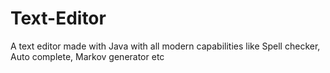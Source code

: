 # Text-Editor
A text editor made with Java with all modern capabilities like Spell checker, Auto complete, Markov generator etc
